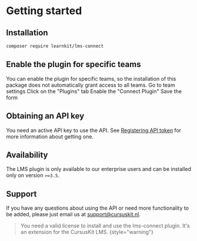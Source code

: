 # Getting started

## Installation
```bash
composer require learnkit/lms-connect
```

## Enable the plugin for specific teams
You can enable the plugin for specific teams, so the installation of this package does not automatically grant access to all teams.
<procedure title="Enable the plugin for a team">
<step>Go to team settings</step>
<step>Click on the "Plugins" tab</step>
<step>Enable the "Connect Plugin"</step>
<step>Save the form</step>
</procedure>

## Obtaining an API key
You need an active API key to use the API. See [Registering API token](Authentication.md#register-api-token) for more information about getting one.

## Availability
The LMS plugin is only available to our enterprise users and can be installed only on version `>=3.5`.

## Support
If you have any questions about using the API or need more functionality to be added, please just email us at [support@cursuskit.nl](mailto:support@cursuskit.nl).

> You need a valid license to install and use the lms-connect plugin. It's an extension for the CursusKit LMS.
{style="warning"}